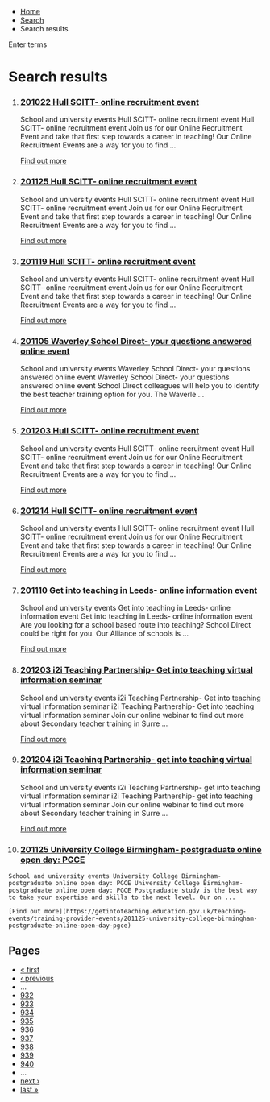 *   [Home](/)
*   [Search](/search)
*   Search results

Enter terms 

Search results
==============

1.  ### [201022 Hull SCITT- online recruitment event](https://getintoteaching.education.gov.uk/teaching-events/training-provider-events/201022-hull-scitt-online-recruitment-event)
    
    School and university events Hull SCITT- online recruitment event Hull SCITT- online recruitment event Join us for our Online Recruitment Event and take that first step towards a career in teaching! Our Online Recruitment Events are a way for you to find ...
    
    [Find out more](https://getintoteaching.education.gov.uk/teaching-events/training-provider-events/201022-hull-scitt-online-recruitment-event)
    
2.  ### [201125 Hull SCITT- online recruitment event](https://getintoteaching.education.gov.uk/teaching-events/training-provider-events/201125-hull-scitt-online-recruitment-event)
    
    School and university events Hull SCITT- online recruitment event Hull SCITT- online recruitment event Join us for our Online Recruitment Event and take that first step towards a career in teaching! Our Online Recruitment Events are a way for you to find ...
    
    [Find out more](https://getintoteaching.education.gov.uk/teaching-events/training-provider-events/201125-hull-scitt-online-recruitment-event)
    
3.  ### [201119 Hull SCITT- online recruitment event](https://getintoteaching.education.gov.uk/teaching-events/training-provider-events/201119-hull-scitt-online-recruitment-event)
    
    School and university events Hull SCITT- online recruitment event Hull SCITT- online recruitment event Join us for our Online Recruitment Event and take that first step towards a career in teaching! Our Online Recruitment Events are a way for you to find ...
    
    [Find out more](https://getintoteaching.education.gov.uk/teaching-events/training-provider-events/201119-hull-scitt-online-recruitment-event)
    
4.  ### [201105 Waverley School Direct- your questions answered online event](https://getintoteaching.education.gov.uk/teaching-events/training-provider-events/201105-waverley-school-direct-your-questions-answered-online-event)
    
    School and university events Waverley School Direct- your questions answered online event Waverley School Direct- your questions answered online event School Direct colleagues will help you to identify the best teacher training option for you. The Waverle ...
    
    [Find out more](https://getintoteaching.education.gov.uk/teaching-events/training-provider-events/201105-waverley-school-direct-your-questions-answered-online-event)
    
5.  ### [201203 Hull SCITT- online recruitment event](https://getintoteaching.education.gov.uk/teaching-events/training-provider-events/201203-hull-scitt-online-recruitment-event)
    
    School and university events Hull SCITT- online recruitment event Hull SCITT- online recruitment event Join us for our Online Recruitment Event and take that first step towards a career in teaching! Our Online Recruitment Events are a way for you to find ...
    
    [Find out more](https://getintoteaching.education.gov.uk/teaching-events/training-provider-events/201203-hull-scitt-online-recruitment-event)
    
6.  ### [201214 Hull SCITT- online recruitment event](https://getintoteaching.education.gov.uk/teaching-events/training-provider-events/201214-hull-scitt-online-recruitment-event)
    
    School and university events Hull SCITT- online recruitment event Hull SCITT- online recruitment event Join us for our Online Recruitment Event and take that first step towards a career in teaching! Our Online Recruitment Events are a way for you to find ...
    
    [Find out more](https://getintoteaching.education.gov.uk/teaching-events/training-provider-events/201214-hull-scitt-online-recruitment-event)
    
7.  ### [201110 Get into teaching in Leeds- online information event](https://getintoteaching.education.gov.uk/teaching-events/training-provider-events/201110-get-into-teaching-in-leeds-online-information-event)
    
    School and university events Get into teaching in Leeds- online information event Get into teaching in Leeds- online information event Are you looking for a school based route into teaching? School Direct could be right for you. Our Alliance of schools is ...
    
    [Find out more](https://getintoteaching.education.gov.uk/teaching-events/training-provider-events/201110-get-into-teaching-in-leeds-online-information-event)
    
8.  ### [201203 i2i Teaching Partnership- Get into teaching virtual information seminar](https://getintoteaching.education.gov.uk/teaching-events/training-provider-events/201203-i2i-teaching-partnership-get-into-teaching-virtual-information-seminar)
    
    School and university events i2i Teaching Partnership- Get into teaching virtual information seminar i2i Teaching Partnership- Get into teaching virtual information seminar Join our online webinar to find out more about Secondary teacher training in Surre ...
    
    [Find out more](https://getintoteaching.education.gov.uk/teaching-events/training-provider-events/201203-i2i-teaching-partnership-get-into-teaching-virtual-information-seminar)
    
9.  ### [201204 i2i Teaching Partnership- get into teaching virtual information seminar](https://getintoteaching.education.gov.uk/teaching-events/training-provider-events/201204-i2i-teaching-partnership-get-into-teaching-virtual-information-seminar)
    
    School and university events i2i Teaching Partnership- get into teaching virtual information seminar i2i Teaching Partnership- get into teaching virtual information seminar Join our online webinar to find out more about Secondary teacher training in Surre ...
    
    [Find out more](https://getintoteaching.education.gov.uk/teaching-events/training-provider-events/201204-i2i-teaching-partnership-get-into-teaching-virtual-information-seminar)
    
10.  ### [201125 University College Birmingham- postgraduate online open day: PGCE](https://getintoteaching.education.gov.uk/teaching-events/training-provider-events/201125-university-college-birmingham-postgraduate-online-open-day-pgce)
    
    School and university events University College Birmingham- postgraduate online open day: PGCE University College Birmingham- postgraduate online open day: PGCE Postgraduate study is the best way to take your expertise and skills to the next level. Our on ...
    
    [Find out more](https://getintoteaching.education.gov.uk/teaching-events/training-provider-events/201125-university-college-birmingham-postgraduate-online-open-day-pgce)
    

Pages
-----

*   [« first](/search/site "Go to first page")
*   [‹ previous](/search/site?page=934 "Go to previous page")
*   …
*   [932](/search/site?page=931 "Go to page 932")
*   [933](/search/site?page=932 "Go to page 933")
*   [934](/search/site?page=933 "Go to page 934")
*   [935](/search/site?page=934 "Go to page 935")
*   936
*   [937](/search/site?page=936 "Go to page 937")
*   [938](/search/site?page=937 "Go to page 938")
*   [939](/search/site?page=938 "Go to page 939")
*   [940](/search/site?page=939 "Go to page 940")
*   …
*   [next ›](/search/site?page=936 "Go to next page")
*   [last »](/search/site?page=1032 "Go to last page")